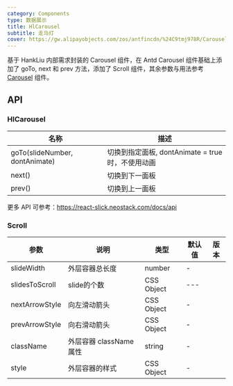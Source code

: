 ```yaml
---
category: Components
type: 数据展示
title: HlCarousel
subtitle: 走马灯
cover: https://gw.alipayobjects.com/zos/antfincdn/%24C9tmj978R/Carousel.svg
---
```


基于 HankLiu 内部需求封装的 Carousel 组件，在 Antd Carousel 组件基础上添加了 goTo, next 和 prev 方法，添加了 Scroll 组件，其余参数与用法参考 [Carousel](/components/carousel-cn/) 组件。

## API

### HlCarousel

| 名称 | 描述 |
| --- | --- |
| goTo(slideNumber, dontAnimate) | 切换到指定面板, dontAnimate = true 时，不使用动画 |
| next() | 切换到下一面板 |
| prev() | 切换到上一面板 |

更多 API 可参考：<https://react-slick.neostack.com/docs/api>

### Scroll

| 参数 | 说明 | 类型 | 默认值 | 版本 |
| --- | --- | --- | --- | --- |
| slideWidth | 外层容器总长度 | number | - |  |
| slidesToScroll | slide的个数 | CSS Object | --- |  |
| nextArrowStyle | 向左滑动箭头 | CSS Object | - |  |
| prevArrowStyle | 向右滑动箭头 | CSS Object | - |  |
| className | 外层容器 className 属性| string | - |  |
| style | 外层容器的样式 | CSS Object | - |  |
